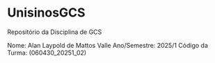 # UnisinosGCS
Repositório da Disciplina de GCS

Nome: Alan Laypold de Mattos Valle
Ano/Semestre: 2025/1
Código da Turma: (060430_20251_02)
